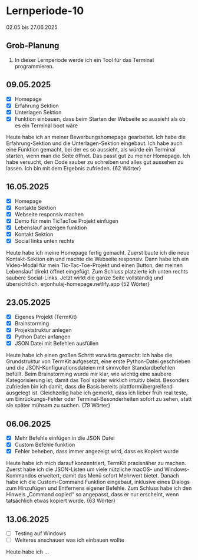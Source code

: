 # Lernperiode-10

02.05 bis 27.06.2025

## Grob-Planung

1. In dieser Lernperiode werde ich ein Tool für das Terminal programmieren.

## 09.05.2025

- [x] Homepage
- [x] Erfahrung Sektion
- [x] Unterlagen Sektion
- [x] Funktion einbauen, dass beim Starten der Webseite so aussieht als ob es ein Terminal boot wäre

Heute habe ich an meiner Bewerbungshomepage gearbeitet. Ich habe die Erfahrung-Sektion und die Unterlagen-Sektion eingebaut. Ich habe auch eine Funktion gemacht, bei der es so aussieht, als würde ein Terminal starten, wenn man die Seite öffnet. Das passt gut zu meiner Homepage. Ich habe versucht, den Code sauber zu schreiben und alles gut aussehen zu lassen. Ich bin mit dem Ergebnis zufrieden. {62 Wörter}

## 16.05.2025

- [x] Homepage
- [x] Kontakte Sektion
- [x] Webseite responsiv machen
- [x] Demo für mein TicTacToe Projekt einfügen
- [x] Lebenslauf anzeigen funktion
- [x] Kontakt Sektion
- [x] Social links unten rechts

Heute habe ich meine Homepage fertig gemacht. Zuerst baute ich die neue Kontakt-Sektion ein und machte die Webseite responsiv. Dann habe ich ein Video-Modal für mein Tic-Tac-Toe-Projekt und einen Button, der meinen Lebenslauf direkt öffnet eingefügt. Zum Schluss platzierte ich unten rechts saubere Social-Links. Jetzt wirkt die ganze Seite vollständig und übersichtlich. erjonhulaj-homepage.netlify.app {52 Wörter}

## 23.05.2025

- [x] Eigenes Projekt (TermKit)
- [x] Brainstorming
- [x] Projektstruktur anlegen
- [x] Python Datei anfangen
- [x] JSON Datei mit Befehlen ausfüllen

Heute habe ich einen großen Schritt vorwärts gemacht: Ich habe die Grundstruktur von TermKit aufgesetzt, eine erste Python-Datei geschrieben und die JSON-Konfigurationsdateien mit sinnvollen Standardbefehlen befüllt. Beim Brainstorming wurde mir klar, wie wichtig eine saubere Kategorisierung ist, damit das Tool später wirklich intuitiv bleibt. Besonders zufrieden bin ich damit, dass die Basis bereits plattform­übergreifend ausgelegt ist. Gleichzeitig habe ich gemerkt, dass ich lieber früh real teste, um Einrückungs-Fehler oder Terminal-Besonderheiten sofort zu sehen, statt sie später mühsam zu suchen. {79 Wörter}

## 06.06.2025

- [x] Mehr Befehle einfügen in die JSON Datei
- [x] Custom Befehle funktion
- [x] Fehler beheben, dass immer angezeigt wird, dass es Kopiert wurde

Heute habe ich mich darauf konzentriert, TermKit praxisnäher zu machen. Zuerst habe ich die JSON-Listen um viele nützliche macOS- und Windows-Kommandos erweitert, damit das Menü sofort Mehrwert bietet. Danach habe ich die Custom-Command Funktion eingebaut, inklusive eines Dialogs zum Hinzufügen und Entfernens eigener Befehle. Zum Schluss habe ich den Hinweis „Command copied“ so angepasst, dass er nur erscheint, wenn tatsächlich etwas kopiert wurde. {63 Wörter}

## 13.06.2025

- [ ] Testing auf Windows
- [ ] Weiteres anschauen was ich einbauen wollte

Heute habe ich ...
